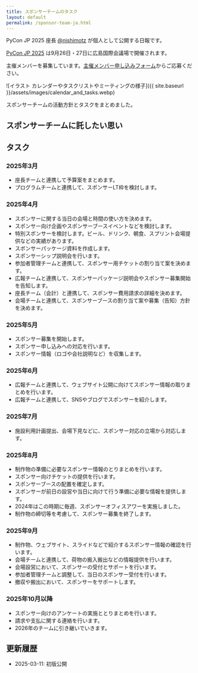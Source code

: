 ```yaml
---
title: スポンサーチームのタスク
layout: default
permalink: /sponsor-team-ja.html
---
```


PyCon JP 2025 座長 [@nishimotz](https://d.nishimotz.com/aboutme) が個人として公開する日報です。

[PyCon JP 2025](https://2025.pycon.jp/) は9月26日・27日に広島国際会議場で開催されます。

主催メンバーを募集しています。[主催メンバー申し込みフォーム](https://forms.gle/7irqYKhZVj7AY7LfA)からご応募ください。

<div class="image-center">
![イラスト カレンダーやタスクリストやミーティングの様子]({{ site.baseurl }}/assets/images/calendar_and_tasks.webp)
</div>

スポンサーチームの活動方針とタスクをまとめました。

## スポンサーチームに託したい思い

## タスク

### 2025年3月

- 座長チームと連携して予算案をまとめます。
- プログラムチームと連携して、スポンサーLT枠を検討します。

### 2025年4月

- スポンサーに関する当日の会場と時間の使い方を決めます。
- スポンサー向け企画やスポンサーブースイベントなどを検討します。
- 特別スポンサーを検討します。ビール、ドリンク、朝食、スプリント会場提供などの実績があります。
- スボンサーパッケージ資料を作成します。
- スポンサーシップ説明会を行います。
- 参加者管理チームと連携して、スポンサー用チケットの割り当て案を決めます。
- 広報チームと連携して、スポンサーパッケージ説明会やスポンサー募集開始を告知します。
- 座長チーム（会計）と連携して、スポンサー費用請求の詳細を決めます。
- 会場チームと連携して、スポンサーブースの割り当て案や募集（告知）方針を決めます。

### 2025年5月

- スポンサー募集を開始します。
- スポンサー申し込みへの対応を行います。
- スポンサー情報（ロゴや会社説明など）を収集します。

### 2025年6月

- 広報チームと連携して、ウェブサイト公開に向けてスポンサー情報の取りまとめを行います。
- 広報チームと連携して、SNSやブログでスポンサーを紹介します。

### 2025年7月

- 施設利用計画提出、会場下見などに、スポンサー対応の立場から対応します。

### 2025年8月

- 制作物の準備に必要なスポンサー情報のとりまとめを行います。
- スポンサー向けチケットの提供を行います。
- スポンサーブースの配置を確定します。
- スポンサーが前日の設営や当日に向けて行う準備に必要な情報を提供します。
- 2024年はこの時期に毎週、スポンサーオフィスアワーを実施しました。
- 制作物の締切等を考慮して、スポンサー募集を終了します。

### 2025年9月

- 制作物、ウェブサイト、スライドなどで紹介するスポンサー情報の確認を行います。
- 会場チームと連携して、荷物の搬入搬出などの情報提供を行います。
- 会場設営において、スポンサーの受付とサポートを行います。
- 参加者管理チームと調整して、当日のスポンサー受付を行います。
- 撤収や搬出において、スポンサーをサポートします。

### 2025年10月以降

- スポンサー向けのアンケートの実施ととりまとめを行います。
- 請求や支払に関する連絡を行います。
- 2026年のチームに引き継いでいきます。

## 更新履歴

- 2025-03-11: 初版公開
